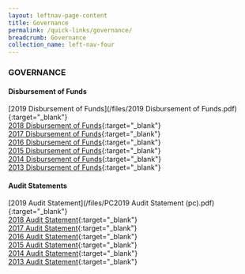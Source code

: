 ```yaml
---
layout: leftnav-page-content
title: Governance
permalink: /quick-links/governance/
breadcrumb: Governance
collection_name: left-nav-four
---
```


### GOVERNANCE

#### Disbursement of Funds
[2019 Disbursement of Funds](/files/2019 Disbursement of Funds.pdf){:target="_blank"}<br>
[2018 Disbursement of Funds](/files/2018_Disbursement_of_Funds.pdf){:target="_blank"}<br>
[2017 Disbursement of Funds](/files/2017-Disbursement-of-Funds.pdf){:target="_blank"}<br>
[2016 Disbursement of Funds](/files/2016-Disbursement-of-Funds_1.pdf){:target="_blank"} <br>
[2015 Disbursement of Funds](/files/2015-disbursements-edited.pdf){:target="_blank"} <br>
[2014 Disbursement of Funds](/files/2014-disbursements-edited.pdf){:target="_blank"} <br>
[2013 Disbursement of Funds](/files/2013-disbursements-edited.pdf){:target="_blank"} <br>

#### Audit Statements
[2019 Audit Statement](/files/PC2019 Audit Statement (pc).pdf){:target="_blank"} <br>
[2018 Audit Statement](/files/2018_Audit_Statement.pdf){:target="_blank"} <br>
[2017 Audit Statement](/files/2017-Audit-Statement.pdf){:target="_blank"} <br>
[2016 Audit Statement](/files/2016-audit-statement.pdf){:target="_blank"} <br>
[2015 Audit Statement](/files/2015-audit-statement_1.pdf){:target="_blank"} <br>
[2014 Audit Statement](/files/2014-audit-statement_1.pdf){:target="_blank"} <br>
[2013 Audit Statement](/files/PC2013-Audit-statement_2.pdf){:target="_blank"}
